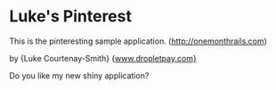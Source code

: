 # Luke's Pinterest

This is the pinteresting sample application.
(http://onemonthrails.com)

by {Luke Courtenay-Smith} {www.dropletpay.com}


Do you like my new shiny application? 